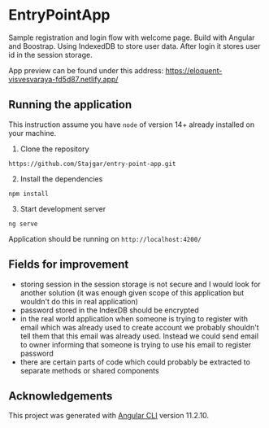 # EntryPointApp

Sample registration and login flow with welcome page. Build with Angular and Boostrap. Using IndexedDB to store user data. After login it stores user id in the session storage.

App preview can be found under this address: https://eloquent-visvesvaraya-fd5d87.netlify.app/

## Running the application

This instruction assume you have `node` of version 14+ already installed on your machine.

1. Clone the repository

`https://github.com/Stajgar/entry-point-app.git`

2. Install the dependencies

`npm install`

3. Start development server

`ng serve`

Application should be running on `http://localhost:4200/`

## Fields for improvement

- storing session in the session storage is not secure and I would look for another solution (it was enough given scope of this application but wouldn't do this in real application)
- password stored in the IndexDB should be encrypted
- in the real world application when someone is trying to register with email which was already used to create account we probably shouldn't tell them that this email was already used. Instead we could send email to owner informing that someone is trying to use his email to register password
- there are certain parts of code which could probably be extracted to separate methods or shared components

## Acknowledgements

This project was generated with [Angular CLI](https://github.com/angular/angular-cli) version 11.2.10.

